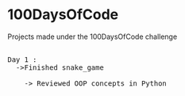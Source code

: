 # 100DaysOfCode
Projects made under the 100DaysOfCode challenge
<pre>

Day 1 :
  ->Finished snake_game <br />
    -> Reviewed OOP concepts in Python
<pre>
